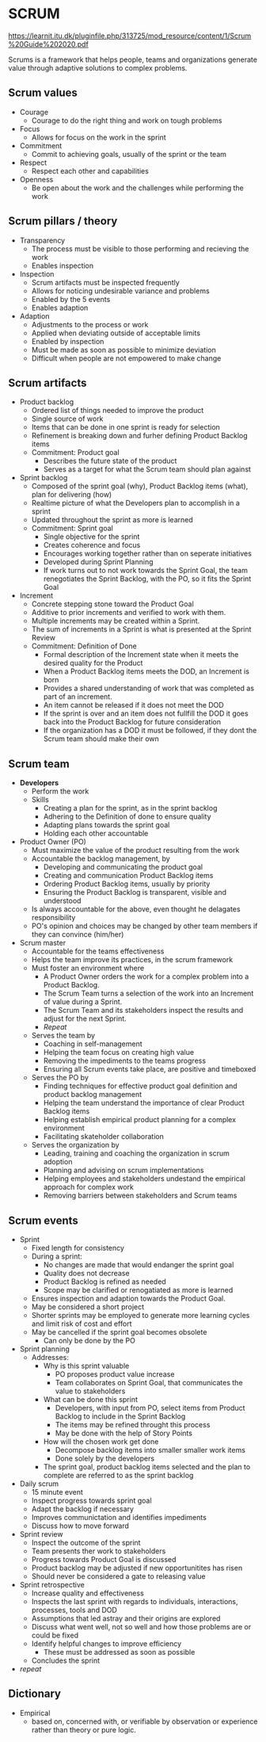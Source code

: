 # SCRUM
https://learnit.itu.dk/pluginfile.php/313725/mod_resource/content/1/Scrum%20Guide%202020.pdf

Scrums is a framework that helps people, teams and organizations generate value through adaptive solutions to complex problems.

## Scrum values
- Courage
  - Courage to do the right thing and work on tough problems
- Focus
  - Allows for focus on the work in the sprint
- Commitment
  - Commit to achieving goals, usually of the sprint or the team
- Respect
  - Respect each other and capabilities
- Openness
  - Be open about the work and the challenges while performing the work

## Scrum pillars / theory
- Transparency 
  - The process must be visible to those performing and recieving the work
  - Enables inspection
- Inspection
  - Scrum artifacts must be inspected frequently
  - Allows for noticing undesirable variance and problems
  - Enabled by the 5 events
  - Enables adaption
- Adaption
  - Adjustments to the process or work
  - Applied when deviating outside of acceptable limits
  - Enabled by inspection
  - Must be made as soon as possible to minimize deviation
  - Difficult when people are not empowered to make change

## Scrum artifacts
- Product backlog
  - Ordered list of things needed to improve the product
  - Single source of work
  - Items that can be done in one sprint is ready for selection
  - Refinement is breaking down and furher defining Product Backlog items
  - Commitment: Product goal
    - Describes the future state of the product
    - Serves as a target for what the Scrum team should plan against
- Sprint backlog
  - Composed of the sprint goal (why), Product Backlog items (what), plan for delivering (how)
  - Realtime picture of what the Developers plan to accomplish in a sprint
  - Updated throughout the sprint as more is learned
  - Commitment: Sprint goal
    - Single objective for the sprint
    - Creates coherence and focus
    - Encourages working together rather than on seperate initiatives
    - Developed during Sprint Planning
    - If work turns out to not work towards the Sprint Goal, the team renegotiates the Sprint Backlog, with the PO, so it fits the Sprint Goal
- Increment
  - Concrete stepping stone toward the Product Goal
  - Additive to prior increments and verified to work with them.
  - Multiple increments may be created within a Sprint.
  - The sum of increments in a Sprint is what is presented at the Sprint Review
  - Commitment: Definition of Done
    - Formal description of the Increment state when it meets the desired quality for the Product
    - When a Product Backlog items meets the DOD, an Increment is born
    - Provides a shared understanding of work that was completed as part of an increment.
    - An item cannot be released if it does not meet the DOD
    - If the sprint is over and an item does not fullfill the DOD it goes back into the Product Backlog for future consideration
    - If the organization has a DOD it must be followed, if they dont the Scrum team should make their own

## Scrum team
- **Developers**
  - Perform the work
  - Skills
    - Creating a plan for the sprint, as in the sprint backlog
    - Adhering to the Definition of done to ensure quality
    - Adapting plans towards the sprint goal
    - Holding each other accountable
- Product Owner (PO)
  - Must maximize the value of the product resulting from the work
  - Accountable the backlog management, by
    - Developing and communicating the product goal
    - Creating and communication Product Backlog items
    - Ordering Product Backlog items, usually by priority
    - Ensuring the Product Backlog is transparent, visible and understood
  - Is always accountable for the above, even thought he delagates responsibility
  - PO's opinion and choices may be changed by other team members if they can convince (him/her)
- Scrum master
  - Accountable for the teams effectiveness
  - Helps the team improve its practices, in the scrum framework
  - Must foster an environment where
    - A Product Owner orders the work for a complex problem into a Product Backlog.
    - The Scrum Team turns a selection of the work into an Increment of value during a Sprint.
    - The Scrum Team and its stakeholders inspect the results and adjust for the next Sprint.
    - *Repeat*
  - Serves the team by
    - Coaching in self-management
    - Helping the team focus on creating high value
    - Removing the impediments to the teams progress
    - Ensuring all Scrum events take place, are positive and timeboxed
  - Serves the PO by
    - Finding techniques for effective product goal definition and product backlog management
    - Helping the team understand the importance of clear Product Backlog items
    - Helping establish empirical product planning for a complex environment
    - Facilitating skateholder collaboration
  - Serves the organization by
    - Leading, training and coaching the organization in scrum adoption
    - Planning and advising on scrum implementations
    - Helping employees and stakeholders undestand the empirical approach for complex work
    - Removing barriers between stakeholders and Scrum teams

## Scrum events
- Sprint
  - Fixed length for consistency
  - During a sprint:
    - No changes are made that would endanger the sprint goal
    - Quality does not decrease
    - Product Backlog is refined as needed
    - Scope may be clarified or renogatiated as more is learned
  - Ensures inspection and adaption towards the Product Goal.
  - May be considered a short project
  - Shorter sprints may be employed to generate more learning cycles and limit risk of cost and effort
  - May be cancelled if the sprint goal becomes obsolete
    - Can only be done by the PO
- Sprint planning
  - Addresses:
    - Why is this sprint valuable
      - PO proposes product value increase
      - Team collaborates on Sprint Goal, that communicates the value to stakeholders
    - What can be done this sprint
      - Developers, with input from PO, select items from Product Backlog to include in the Sprint Backlog
      - The items may be refined throught this process
      - May be done with the help of Story Points
    - How will the chosen work get done
      - Decompose backlog items into smaller smaller work items
      - Done solely by the developers
    - The sprint goal, product backlog items selected and the plan to complete are referred to as the sprint backlog
- Daily scrum
  - 15 minute event
  - Inspect progress towards sprint goal
  - Adapt the backlog if necessary
  - Improves communictation and identifies impediments
  - Discuss how to move forward
- Sprint review
  - Inspect the outcome of the sprint
  - Team presents ther work to stakeholders
  - Progress towards Product Goal is discussed
  - Product backlog may be adjusted if new opportunitites has risen
  - Should never be considered a gate to releasing value
- Sprint retrospective
  - Increase quality and effectiveness
  - Inspects the last sprint with regards to individuals, interactions, processes, tools and DOD
  - Assumptions that led astray and their origins are explored
  - Discuss what went well, not so well and how those problems are or could be fixed
  - Identify helpful changes to improve efficiency
    - These must be addressed as soon as possible
  - Concludes the sprint
- *repeat*

## Dictionary
- Empirical
  - based on, concerned with, or verifiable by observation or experience rather than theory or pure logic.